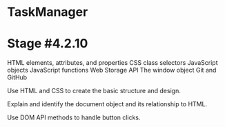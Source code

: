 # TaskManager

# Stage #4.2.10

HTML elements, attributes, and properties
CSS class selectors
JavaScript objects
JavaScript functions
Web Storage API
The window object
Git and GitHub

Use HTML and CSS to create the basic structure and design.

Explain and identify the document object and its relationship to HTML.

Use DOM API methods to handle button clicks.
